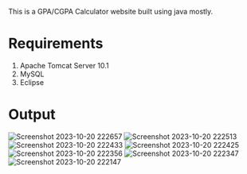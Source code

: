 This is a GPA/CGPA Calculator website built using java mostly.

# Requirements
1) Apache Tomcat Server 10.1
2) MySQL
3) Eclipse

# Output
![Screenshot 2023-10-20 222657](https://github.com/ellow0rld/GPA_Calculator/assets/116413038/03d97547-d866-4144-ace2-931bd8ccead3)
![Screenshot 2023-10-20 222513](https://github.com/ellow0rld/GPA_Calculator/assets/116413038/6cbdacc9-7540-4f4c-ae3c-1107c352ebfb)
![Screenshot 2023-10-20 222433](https://github.com/ellow0rld/GPA_Calculator/assets/116413038/0b538bf6-c895-4828-b48a-cee10f7c6aac)
![Screenshot 2023-10-20 222425](https://github.com/ellow0rld/GPA_Calculator/assets/116413038/cb3b30ba-4dfd-451c-88eb-fc8399687825)
![Screenshot 2023-10-20 222356](https://github.com/ellow0rld/GPA_Calculator/assets/116413038/ce908300-9769-4e27-96fe-c15b5b724768)
![Screenshot 2023-10-20 222347](https://github.com/ellow0rld/GPA_Calculator/assets/116413038/84eb95bf-305f-4c98-a681-7cb19add9cf6)
![Screenshot 2023-10-20 222147](https://github.com/ellow0rld/GPA_Calculator/assets/116413038/04ab85cf-89c0-4958-a8cb-fe0693e256b5)
